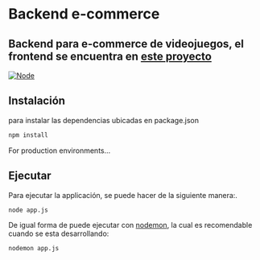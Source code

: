 # Backend e-commerce
## Backend para e-commerce de videojuegos, el frontend se encuentra en [este proyecto](https://github.com/felipetorresjara/games-shop)

[![Node](https://img.shields.io/badge/Node-18-brightgreen)](https://nodejs.org/en/)


## Instalación

para instalar las dependencias ubicadas en package.json

```sh
npm install
```

For production environments...

## Ejecutar 

Para ejecutar la applicación, se puede hacer de la siguiente manera:.

```sh
node app.js
```

De igual forma de puede ejecutar con [nodemon](https://www.npmjs.com/package/nodemon), la cual es recomendable cuando se esta desarrollando:

```sh
nodemon app.js
```